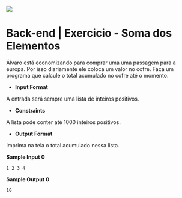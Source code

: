 ![](https://i.imgur.com/xG74tOh.png)

# Back-end | Exercicio - Soma dos Elementos


Álvaro está economizando para comprar uma uma passagem para a europa. Por isso diariamente ele coloca um valor no cofre. Faça um programa que calcule o total acumulado no cofre até o momento.

- **Input Format**

A entrada será sempre uma lista de inteiros positivos.

- **Constraints**

A lista pode conter até 1000 inteiros positivos.

- **Output Format**

Imprima na tela o total acumulado nessa lista.

**Sample Input 0**

```
1 2 3 4
```



**Sample Output 0**

```
10
```